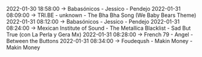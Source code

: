 2022-01-30 18:58:00 -> Babasónicos - Jessico - Pendejo
2022-01-31 08:09:00 -> TRI.BE - unknown - The Bha Bha Song (We Baby Bears Theme)
2022-01-31 08:12:00 -> Babasónicos - Jessico - Pendejo
2022-01-31 08:24:00 -> Mexican Institute of Sound - The Metallica Blacklist - Sad But True (con La Perla y Gera Mx)
2022-01-31 08:28:00 -> French 79 - Angel - Between the Buttons
2022-01-31 08:34:00 -> Foudeqush - Makin Money - Makin Money
